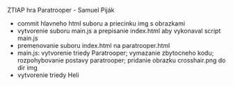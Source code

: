 ZTIAP hra Paratrooper - Samuel Piják

- commit hlavneho html suboru a priecinku img s obrazkami
- vytvorenie suboru main.js a prepisanie index.html aby vykonaval script main.js
- premenovanie suboru index.html na paratrooper.html
- main.js: vytvorenie triedy Paratrooper; vymazanie zbytocneho kodu; rozpohybovanie postavy paratrooper; pridanie obrazku crosshair.png do dir img
- vytvorenie triedy Heli
